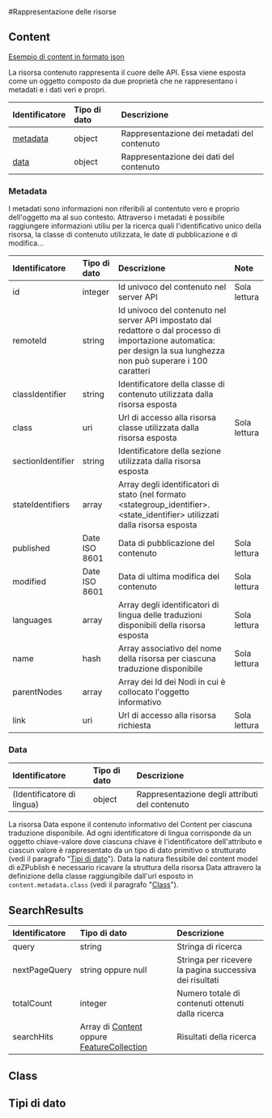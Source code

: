 #Rappresentazione delle risorse

## Content

[Esempio di content in formato json](example/content.json)

La risorsa contenuto rappresenta il cuore delle API. Essa viene esposta come un oggetto composto da due proprietà che ne rappresentano i metadati e i dati veri e propri.

| Identificatore| Tipo di dato  | Descrizione                                 |
|:------------- |:---------------|:--------------------------------------------|
| [metadata](#metadata)      | object        | Rappresentazione dei metadati del contenuto |
| [data](#data)          | object        | Rappresentazione dei dati del contenuto     |

### Metadata

I metadati sono informazioni non riferibili al contentuto vero e proprio dell'oggetto ma al suo contesto. Attraverso i metadati è possibile raggiungere informazioni utiliu per la ricerca quali l'identificativo unico della risorsa, la classe di contenuto utilizzata, le date di pubblicazione e di modifica...

| Identificatore| Tipo di dato  | Descrizione                                 | Note |
|:------------- |:---------------|:-----------------------------------------|:----|
| id            | integer       | Id univoco del contenuto nel server API     | Sola lettura |
| remoteId      | string        | Id univoco del contenuto nel server API impostato dal redattore o dal processo di importazione automatica: per design la sua lunghezza non può superare i 100 caratteri     | |
| classIdentifier  | string       | Identificatore della classe di contenuto utilizzata dalla risorsa esposta     | |
| class  | uri       | Url di accesso alla risorsa classe utilizzata dalla risorsa esposta     | Sola lettura |
| sectionIdentifier            | string       | Identificatore della sezione utilizzata dalla risorsa esposta     | |
| stateIdentifiers            | array       | Array degli identificatori di stato (nel formato <stategroup_identifier>.<state_identifier>  utilizzati dalla risorsa esposta   | |
| published            | Date ISO 8601   | Data di pubblicazione del contenuto     | Sola lettura |
| modified            | Date ISO 8601   | Data di ultima modifica del contenuto     | Sola lettura |
| languages            | array   | Array degli identificatori di lingua delle traduzioni disponibili della risorsa esposta     | Sola lettura |
| name | hash | Array associativo del nome della risorsa per ciascuna traduzione disponibile | Sola lettura |
| parentNodes            | array       | Array dei Id dei Nodi in cui è collocato l'oggetto informativo     | |
| link            | uri       | Url di accesso alla risorsa richiesta     | Sola lettura |

### Data

| Identificatore| Tipo di dato  | Descrizione                                 |
|:------------- |:---------------|:--------------------------------------------|
| (Identificatore di lingua)      | object        | Rappresentazione degli attributi del contenuto |

La risorsa Data espone il contenuto informativo del Content per ciascuna traduzione disponibile. Ad ogni identificatore di lingua corrisponde da un oggetto chiave-valore dove ciascuna chiave è l'identificatore dell'attributo e ciascun valore è rappresentato da un tipo di dato primitivo o strutturato (vedi il paragrafo "[Tipi di dato](#tipi-di-dato)").
Data la natura flessibile del content model di eZPublish è necessario ricavare la struttura della risorsa Data attravero la definizione della classe raggiungibile dall'url esposto in ```content.metadata.class``` (vedi il paragrafo "[Class](#class)").


## SearchResults
| Identificatore| Tipo di dato  | Descrizione                                 |
|:------------- |:---------------|:--------------------------------------------|
| query      | string        | Stringa di ricerca |
| nextPageQuery          | string oppure null        | Stringa per ricevere la pagina successiva dei risultati      |
| totalCount      | integer        | Numero totale di contenuti ottenuti dalla ricerca |
| searchHits      | Array di [Content](05-resourcese#content) oppure [FeatureCollection](http://geojson.org/geojson-spec.html#feature-collection-objects)        | Risultati della ricerca |

## Class

## Tipi di dato
